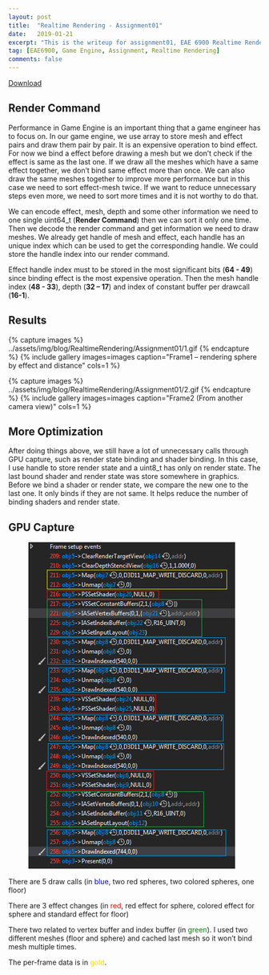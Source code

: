 ```yaml
---
layout: post
title:  "Realtime Rendering - Assignment01"
date:   2019-01-21
excerpt: "This is the writeup for assignment01, EAE 6900 Realtime Rendering "
tag: [EAE6900, Game Engine, Assignment, Realtime Rendering]
comments: false
---
```

 
 <div markdown="0"><a href="" class="btn btn-info">Download</a></div>

## Render Command
Performance in Game Engine is an important thing that a game engineer has to focus on. In our game engine, we use array to store mesh and effect pairs and draw them pair by pair. It is an expensive operation to bind effect. For now we bind a effect before drawing a mesh but we don’t check if the effect is same as the last one. If we draw all the meshes which have a same effect together, we don’t bind same effect more than once. We can also draw the same meshes together to improve more performance but in this case we need to sort effect-mesh twice. If we want to reduce unnecessary steps even more, we need to sort more times and it is not worthy to do that. 

We can encode effect, mesh, depth and some other information we need to one single uint64_t (**Render Command**) then we can sort it only one time. Then we decode the render command and get information we need to draw meshes. We already get handle of mesh and effect, each handle has an unique index which can be used to get the corresponding handle. We could store the handle index into our render command. 

Effect handle index must to be stored in the most significant bits (**64 - 49**) since binding effect is the most expensive operation. Then the mesh handle index (**48 - 33**), depth (**32 – 17**) and index of constant buffer per drawcall (**16-1**).

## Results

{% capture images %}
    ../assets/img/blog/RealtimeRendering/Assignment01/1.gif
{% endcapture %}
{% include gallery images=images caption="Frame1 – rendering sphere by effect and distance" cols=1 %}

{% capture images %}
    ../assets/img/blog/RealtimeRendering/Assignment01/2.gif
{% endcapture %}
{% include gallery images=images caption="Frame2 (From another camera view)" cols=1 %}
    
## More Optimization

After doing things above, we still have a lot of unnecessary calls through GPU capture, such as render state binding and shader binding. In this case, I use handle to store render state and a uint8_t has only on render state. The last bound shader and render state was store somewhere in graphics. Before we bind a shader or render state, we compare the new one to the last one. It only binds if they are not same. It helps reduce the number of binding shaders and render state.

## GPU Capture

<figure>
	<a href="../assets/img/blog/RealtimeRendering/Assignment01/1.png"><img src="../assets/img/blog/RealtimeRendering/Assignment01/1.png"></a>
</figure>

There are 5 draw calls (in <span style="color:blue">blue</span>, two red spheres, two colored spheres, one floor)

There are 3 effect changes (in <span style="color:red">red</span>, red effect for sphere, colored effect for sphere and standard effect for floor) 

There two related to vertex buffer and index buffer (in<span style="color:green"> green</span>). I used two different meshes (floor and sphere) and cached last mesh so it won’t bind mesh multiple times.

The per-frame data is in <span style="color:gold">gold</span>.

